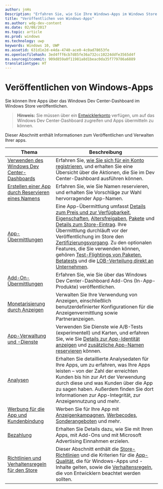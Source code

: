 ```yaml
---
author: jnHs
Description: "Erfahren Sie, wie Sie Ihre Windows-Apps im Windows Store veröffentlichen."
title: "Veröffentlichen von Windows-Apps"
ms.author: wdg-dev-content
ms.date: 02/08/2017
ms.topic: article
ms.prod: windows
ms.technology: uwp
keywords: Windows 10, UWP
ms.assetid: 631d1e2d-e4da-4740-ace0-4c0ad78653fe
ms.openlocfilehash: 3ed4fff6cb7d85fe36a732cc10224ddfe3565d4f
ms.sourcegitcommit: 909d859a0f11981a8d1beac0da35f779786a6889
translationtype: HT
---
```

# <a name="publish-windows-apps"></a>Veröffentlichen von Windows-Apps

Sie können Ihre Apps über das Windows Dev Center-Dashboard im Windows Store veröffentlichen. 

> **Hinweis:** Sie müssen über ein [Entwicklerkonto](http://go.microsoft.com/fwlink/p/?LinkId=615100) verfügen, um auf das Windows Dev Center-Dashboard zugreifen und Apps übermitteln zu können.

Dieser Abschnitt enthält Informationen zum Veröffentlichen und Verwalten Ihrer apps.

| **Thema** | **Beschreibung** |
|-----------|-----------------|
| [Verwenden des Windows Dev Center-Dashboards](using-the-windows-dev-center-dashboard.md) | Erfahren Sie, [wie Sie sich für ein Konto registrieren](opening-a-developer-account.md), und erhalten Sie eine Übersicht über die Aktionen, die Sie im Dev Center-Dashboard ausführen können. |
| [Erstellen einer App durch Reservieren eines Namens](create-your-app-by-reserving-a-name.md) | Erfahren Sie, wie Sie Namen reservieren, und erhalten Sie Vorschläge zur Wahl hervorragender App-Namen. |
| [App-Übermittlungen](app-submissions.md) | Eine App-Übermittlung umfasst [Details zum Preis und zur Verfügbarkeit](set-app-pricing-and-availability.md), [Eigenschaften](enter-app-properties.md), [Altersfreigaben](age-ratings.md), [Pakete](upload-app-packages.md) und [Details zum Store-Eintrag](create-app-store-listings.md). Ihre Übermittlung durchläuft vor der Veröffentlichung im Store den [Zertifizierungsvorgang](the-app-certification-process.md). Zu den optionalen Features, die Sie verwenden können, gehören [Test-Flightings von Paketen](package-flights.md), [Betatests](beta-testing-and-targeted-distribution.md) und die [LOB-Verteilung direkt an Unternehmen](distribute-lob-apps-to-enterprises.md). |
| [Add-On-Übermittlungen](add-on-submissions.md) | Erfahren Sie, wie Sie über das Windows Dev Center-Dashboard Add-Ons (In-App-Produkte) veröffentlichen. |
| [Monetarisierung durch Anzeigen](monetize-with-ads.md) | Verwalten Sie Ihre Verwendung von Anzeigen, einschließlich benutzerdefinierter Konfigurationen für die Anzeigenvermittlung sowie Partneranzeigen. |
| [App-Verwaltung und -Dienste](app-management-and-services.md) | Verwenden Sie Dienste wie A/B-Tests (experimentell) und Karten, und erfahren Sie, wie Sie [Details zur App-Identität anzeigen](view-app-identity-details.md) und [zusätzliche App-Namen reservieren](manage-app-names.md) können. |
| [Analysen](analytics.md) | Erhalten Sie detaillierte Analysedaten für Ihre Apps, um zu erfahren, was Ihre Apps leisten – von der Zahl der erreichten Kunden bis hin zur Art der Verwendung durch diese und was Kunden über die App zu sagen haben. Außerdem finden Sie dort Informationen zur App-Integrität, zur Anzeigennutzung und mehr. |
| [Werbung für die App und Kundenbindung](app-promotion-and-customer-engagement.md) | Werben Sie für Ihre App mit [Anzeigenkampagnen](create-an-ad-campaign-for-your-app.md), [Werbecodes](generate-promotional-codes.md), [Sonderangeboten](put-apps-and-add-ons-on-sale.md) und mehr. 
| [Bezahlung](getting-paid-apps.md) | Erhalten Sie Details dazu, wie Sie mit Ihren Apps, mit Add-Ons und mit Microsoft Advertising Einnahmen erzielen. |
| [Richtlinien und Verhaltensregeln für den Store](https://msdn.microsoft.com/library/windows/apps/dn764939.aspx) | Dieser Abschnitt enthält die [Store-Richtlinien](https://msdn.microsoft.com/library/windows/apps/dn764944.aspx) und die Kriterien für die [App-Qualität](https://msdn.microsoft.com/library/windows/apps/mt652261.aspx), die für Windows-Apps und -Inhalte gelten, sowie die [Verhaltensregeln](https://msdn.microsoft.com/library/windows/apps/dn764941.aspx), die von Entwicklern beachtet werden sollten. |
 
